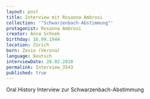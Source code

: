 ```yaml
---
layout: post
title: Interview mit Rosanna Ambrosi
collection: '"Schwarzenbach-Abstimmung"'
protagonist: Rosanna Ambrosi
creator: Anna Schnek
birthday: 16.09.1944
location: Zürich
born: Zevio (Verona)
language: Deutsch
interviewDate: 28.02.2020
permalink: Interview_3543
published: true
---
```

Oral History Interview zur Schwarzenbach-Abstimmung